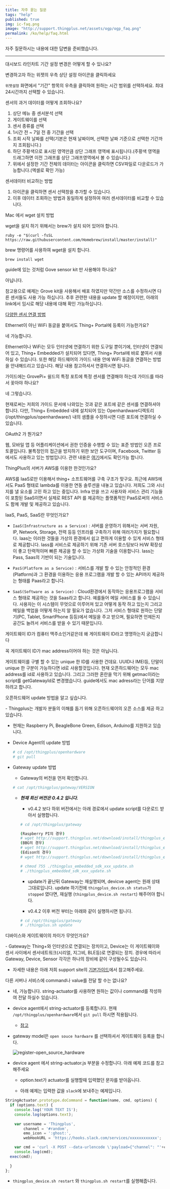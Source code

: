 ```yaml
---
title: 자주 묻는 질문
tags: "help"
published: true
img: ic-faq.png
image: "http://support.thingplus.net/assets/ogp/ogp_faq.png"
permalink: /ko/help/faq.html
---
```


자주 질문하시는 내용에 대한 답변을 준비했습니다.

---

<p class="dwfqExpand" id="faq_dashboard_01">  대시보드 라인차트 기간 설정 변경은 어떻게 할 수 있나요?</p>

변경하고자 하는 위젯의 우측 상단 <i class="fa fa-cog fa-lg"></i> 설정 아이콘을 클릭하세요

`위젯설정` 화면에서 "기간" 항목의 우측을 클릭하여 원하는 시간 범위를 선택하세요. 최대 24시간까지 선택할 수 있습니다.

<p class="dwfqExpand2"></p>

<p class="dwfqExpand" id = "faq_sensorData"> 센서의 과거 데이터를 어떻게 조회하나요?</p>

1. 상단 메뉴 중 <i class="fa fd-menu_analysis fa-lg"></i> 센서분석 선택
2. 게이트웨이를 선택
3. 센서 종류를 선택
4. 1시간 전 ~ 7일 전 중 기간을 선택
5. 조회 시작 날짜를 선택(기본은 현재 날짜이며, 선택한 날짜 기준으로 선택한 기간까지 조회됩니다.)
6. 하단 주황색으로 표시된 영역만큼 상단 그래프 영역에 표시됩니다.(주황색 영역을 드래그하면 이전 그래프를 상단 그래프영역에서 볼 수 있습니다.)
7. 위에서 설정한 기간 전체의 데이터는 <i class="fa fa-fw fa-download fa-lg"></i> 아이콘을 클릭하면 CSV파일로 다운로드가 가능합니다.(엑셀로 확인 가능)

<p class="dwfqExpand2"></p>

<p class="dwfqExpand" id ="faq_compare_sensorData"> 센서데이터 비교하는 방법</p>

1. <i class="fa fa-fw fa-plus fa-lg"></i> 아이콘을 클릭하면 센서 선택창을 추가할 수 있습니다.
2. 이후 데이터 조회하는 방법과 동일하게 설정하여 여러 센서데이터를 비교할 수 있습니다.

<p class="dwfqExpand2"></p>

<p class="dwfqExpand" id ="faq_install_wget"> Mac 에서 wget 설치 방법</p>

wget을 설치 하기 위해서는 brew가 설치 되어 있어야 합니다.  
 
```
ruby -e "$(curl -fsSL https://raw.githubusercontent.com/Homebrew/install/master/install)"
```

brew 명령어를 사용하여 wget을 설치 합니다.  
 
```
brew install wget
```

<p class="dwfqExpand2"></p>

<p class="dwfqExpand" id ="faq_not_grove"> guide에 있는 것처럼 Gove sensor kit 만 사용해야 하나요? </p>

아닙니다. 

참고용으로 예제는 Grove kit을 사용해서 배포 하였지만 약간만 소스를 수정하시면 다른 센서들도 사용 가능 하십니다.
추후 관련한 내용을 update 할 예정이지만, 아래의 link에서 임시로 해당 내용에 대해 확인 가능하십니다.

[다양한 센서 연결 방법](https://docs.google.com/document/d/1gk1RsXvfbD9eOiHQblpBcIgyJ7cYqb9pHqNSgId1s7U/edit)

<p class="dwfqExpand2"></p>

<p class="dwfqExpand" id ="faq_useWifi"> Ethernet이 아닌 WiFi 동글을 붙여서도 Thing+ Portal에 등록이 가능한가요?</p>

네 가능합니다. 

Ethernet이나 WiFi는 모두 인터넷에 연결하기 위한 도구일 뿐이기에, 인터넷이 연결되어 있고, Thing+ Embedded가 설치되어 있다면, Thing+ Portal에 바로 붙여서 사용하실 수 있습니다. 
또한 해당 하드웨어의 가이드 내용 안에 WiFi 동글을 연결하는 방법을 안내해드리고 있습니다. 
해당 내용 참고하셔서 연결하시면 됩니다.

<p class="dwfqExpand2"></p>

<p class="dwfqExpand" id ="faq_sensor_port"> 가이드에는 GrovePi+ 쉴드의 특정 포트에 특정 센서를 연결해야 하는데 가이드를 따라서 꽂아야 하나요? </p>

네 그렇습니다.

현재로써는 저희의 가이드 문서에 나와있는 것과 같은 포트에 같은 센서를 연결하셔야 합니다. 
다만, Thing+ Embedded 내에 설치되어 있는 Openhardware디렉토리(/opt/thingplus/openhardware/) 내의 샘플을 수정하시면 다른 포트에 연결하실 수 있습니다.

<p class="dwfqExpand2"></p>

<p class="dwfqExpand" id ="faq_oauth2"> OAuth2 가 뭔가요?</p>

웹, 모바일 앱 등 어플리케이션에서 권한 인증을 수행할 수 있는 표준 방법인 오픈 프로토콜입니다. 
불특정인의 접근을 방지하기 위한 보안 도구이며, Facebook, Twitter 등에서도 사용하고 있는 방법입니다.
관련 내용은 [여기](http://support.thingplus.net/ko/rest-api/oauth2.html)에서도 확인가능 합니다.

<p class="dwfqExpand2"></p>

<p class="dwfqExpand" id="faq_thingplus_infra"> ThingPlus의 서버가 AWS를 이용한 한것인가요? </p>

AWS를 IaaS로만 이용해서 thing+ 소프트웨어를 구축 구조가 맞구요. 
최근에 AWS에서도 PaaS 형태로 lambda를 이용한 연동 솔루션을 내놓고 있습니다. 
저희도 그와 시너지를 낼 요소를 고민 하고 있는 중입니다. 
Infra 만을 쓰고 사용자와 서비스 관리 기능들이 포함된 SaaS이면서 실제로 REST API 를 제공하는 플랫폼적인 PaaS로써의 서비스도 함께 개발 및 제공하고 있습니다.

<p class="dwfqExpand2"></p>

<p class="dwfqExpand" id = "faq_service_type"> IaaS, PaaS, SaaS란 무엇인가요?</p>

- `IaaS(Infrastructure as a Service)` : 서버를 운영하기 위해서는 서버 자원, IP, Network, Storage, 전력 등등 인프라를 구축하기 위해 여러가지가 필요합니다. Iaas는 이러한 것들을 가상의 환경에서 쉽고 편하게 이용할 수 있게 서비스 형태로 제공합니다. Iass를 서비스로 제공하기 위해 기존 서버 호스팅보다 H/W 확장성이 좋고 탄력적이며 빠른 제공을 할 수 있는 가상화 기술을 이용합니다. Iass는 Pass, Saas의 기반이 되는 기술입니다.

- `PasS(Platform as a Service)` : 서비스를 개발 할 수 있는 안정적인 환경(Platform)과 그 환경을 이용하는 응용 프로그램을 개발 할 수 있는 API까지 제공하는 형태를 Paas라고 합니다.

- `SaaS(Software as a Service)` : Cloud환경에서 동작하는 응용프로그램을 서비스 형태로 제공하는 것을 Saas라고 합니다. 예를들어 메일 서비스를 들 수 있습니다. 사용자는 이 시스템이 무엇으로 이루어져 있고 어떻게 동작 하고 있는지 그리고 메일을 백업을 어떻게 하는지 알 필요가 없습니다. 그저 서비스 형태로 원하는 단말기(PC, Tablet, SmartPhone 등등)에서 메일을 주고 받으며, 필요하면 언제든지 공간도 늘려서 서비스를 받을 수 있기 때문입니다.

<p class="dwfqExpand2"></p>

<p class="dwfqExpand" id ="faq_gatewayID"> 게이트웨이 ID가 컴퓨터 맥주소인거같은데 왜 게이트웨이 ID라고 명명하는지 궁금합니다 </p>

꼭 게이트웨이 ID가 mac address이어야 하는 것은 아닙니다. 

게이트웨이를 구별 할 수 있는 unique 한 ID를 사용한 건데요.
UUID나 IMEI등, 단말이 unique 한 구분이 가능하다면 id로 사용할것입니다. 
현재 오픈하드웨어는 모두 mac address를 id로 사용하고 있습니다. 
그리고 그러한 혼란을 막기 위해 getmac이라는 script를 getGatewayId로 변경했습니다. guide에서도 mac adress라는 단어를 지양하려고 합니다.

<p class="dwfqExpand2"></p>

<!-- <p class="dwfqExpand" id = "faq_raspberry_b"> 라즈베리파이 1 B+ 을 사용하고 싶습니다.</p>
<p class="dwfqExpand2"></p>

<p class="dwfqExpand" id = "faq_raspberry_3"> 라즈베리파이 3를 사용하고 싶습니다.</p>
<p class="dwfqExpand2"></p>

<p class="dwfqExpand"  id = "faq_use_other_sensor"> 가이드 되어 있는 센서외에 다른 센서를 연동하고 싶습니다.</p>
<p class="dwfqExpand2"></p>

<p class="dwfqExpand" id = "faq_commercial_service"> 상용으로 서비스를 사용하고 싶습니다.</p>
<p class="dwfqExpand2"></p>

<p class="dwfqExpand" id = "faq_check_log"> log 확인 방법을 알고 싶습니다.</p>
<p class="dwfqExpand2"></p> -->

<p class="dwfqExpand" id = "faq_update"> 오픈하드웨어 update 방법을 알고 싶습니다.</p>
- Thingplus는 개발자 분들의 이해를 돕기 위해 오픈하드웨어의 오픈 소스를 제공 하고 있습니다.

- 현재는 Raspberry Pi, BeagleBone Green, Edison, Arduino를 지원하고 있습니다.

- Device Agent의 update 방법

  ```bash
  # cd /opt/thingplus/openhardware
  # git pull
  ```

- Gateway update 방법

  - Gateway의 버전을 먼저 확인합니다.

  ```bash
  # cat /opt/thingplus/gateway/VERSION
  ```

  - ***현재 최신 버전은 0.4.2 입니다.***

    - v0.4.2  보다 하위 버전에서는 아래 경로에서 update script를 다운로드 받아서 실행합니다.

    ```bash
    # cd /opt/thingplus/gateway

    (Raspberry PI의 경우)
    # wget http://support.thingplus.net/download/install/thingplus_embedded_sdk_pi_update.sh
    (BBG의 경우) 
    # wget http://support.thingplus.net/download/install/thingplus_embedded_sdk_bbg_update.sh
    (Edison의 경우) 
    # wget http://support.thingplus.net/download/install/thingplus_embedded_sdk_edison_update.sh

    # chmod 755 ./thingplus_embedded_sdk_xxx_update.sh
    # ./thingplus_embedded_sdk_xxx_update.sh
    ```

    - update가 끝난뒤 Gateway는 재실행되며, devicve agent는 원래 상태 그대로입니다. update 하기전에 `thingplus_device.sh status`가 `stopped` 였다면, 재실행 (`thingplus_device.sh restart`) 해주어야 합니다.

    - v0.4.2 이후 버전 부터는 아래와 같이 실행하시면 됩니다. 

    ```bash
    # cd /opt/thingplus/gateway
    # ./thingplus.sh update
    ```

<p class="dwfqExpand2"></p>

<p class="dwfqExpand" id = "faq_whatis_gw_device"> 디바이스와 게이트웨이의 차이가 무엇인가요?</p>
- Gateway는 Thing+와 인터넷으로 연결되는 장치이고, Device는 이 게이트웨이와 센서 사이에서 센서네트워크(시리얼, 지그비, BLE등)로 연결되는 장치. 경우에 따라서 Gateway, Device, Sensor 각각은 하나의 장비에 같이 구성될수도 있습니다.

- 자세한 내용은 아래 저희 support site의 [기본가이드](http://support.thingplus.net/ko/user-guide/preparation.html#id-term)에서 참고해주세요.

<p class="dwfqExpand2"></p>

<p class="dwfqExpand" id = "faq_sensorAct"> 다른 서버나 서비스에 command나 value를 전달 할 수는 없나요?</p>

- 네, 가능합니다. string-actuator를 사용하면 원하는 값이나 command를 작성하여 전달 하실수 있습니다.

- device agent에서 string-actuator를 등록합니다. 현재 `/opt/thingplus/openhardware`에서 `git pull` 하시면 적용됩니다.

  - [참고](https://github.com/daliworks/openhardware/commit/10c4cdf81bbe3098d496fdc2a77512314d84ae44)

- gateway model은 `open souce hardware` 를 선택하셔서 게이트웨이 등록을 합니다.

  ![register-open_source_hardware](/assets/openSourceHW_reg.png)

- device agent 에서 string-actuator.js 부분을 수정합니다. 아래 예제 코드를 참고해주세요

  - option.text가 actuator를 실행할때 입력했던 문자를 받아옵니다.

  - 아래 예제는 입력한 값을 `slack`에 보내주는 예제입니다.

```javascript
StringActuator.prototype.doCommand = function(name, cmd, options) {
  if (options.text) {
    console.log('YOUR TEXT IS');
    console.log(options.text);
    
    var username = 'Thingplus', 
        channel = '#random',
        emo_icon = ':ghost:',
        webHookURL = 'https://hooks.slack.com/services/xxxxxxxxxxxx';

    var cmd = 'curl -X POST --data-urlencode \'payload={"channel": "'+channel+'", "username": "'+username+'", "text": "'+options.text+'", "icon_emoji": "'+emo_icon+'"}\' '+webHookURL ;
    console.log(cmd);
  exec(cmd);
  
  }
};
```

- `thingplus_device.sh restart` 와 `thingplus.sh restart`를 실행해줍니다.

<p class="dwfqExpand2"></p>

<!-- <p class="dwfqExpand" id = "faq_Withdrawal"> 회원 탈퇴는 어떻게 할 수 있나요?</p>
<p class="dwfqExpand2"></p> -->


<div class='scrolltop'>
    <div class='scroll icon'><i class="fa fa-arrow-circle-up"></i></div>
</div>
